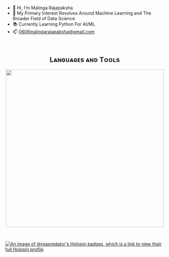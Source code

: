 - 👋 Hi, I’m Malinga Rajapaksha
- 👀 My Primary Interest Revolves Around Machine Learning and The Broader Field of Data Science
- 📚 Currently Learning Python For AI/ML
- 📫 0606malingarajapaksha@gmail.com


<br />
<!--Languages and Tools Section-->       
<h2 align="center">Lᴀɴɢᴜᴀɢᴇs ᴀɴᴅ Tᴏᴏʟs</h2> 
<p align="center">
<img width="500px"  src="https://skillicons.dev/icons?i=py,js,html,css,azure,php,stackoverflow,tensorflow,vscode,Wordpress"  />
</p>
<br />

[![An image of @reapredator's Holopin badges, which is a link to view their full Holopin profile](https://holopin.me/reapredator)](https://holopin.io/@reapredator)
